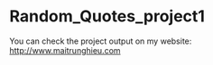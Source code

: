 # Random_Quotes_project1
You can check the project output on my website:
http://www.maitrunghieu.com
